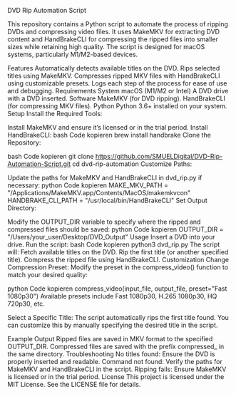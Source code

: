 DVD Rip Automation Script

This repository contains a Python script to automate the process of ripping DVDs and compressing video files. It uses MakeMKV for extracting DVD content and HandBrakeCLI for compressing the ripped files into smaller sizes while retaining high quality. The script is designed for macOS systems, particularly M1/M2-based devices.

Features
Automatically detects available titles on the DVD.
Rips selected titles using MakeMKV.
Compresses ripped MKV files with HandBrakeCLI using customizable presets.
Logs each step of the process for ease of use and debugging.
Requirements
System
macOS (M1/M2 or Intel)
A DVD drive with a DVD inserted.
Software
MakeMKV (for DVD ripping).
HandBrakeCLI (for compressing MKV files).
Python
Python 3.6+ installed on your system.
Setup
Install the Required Tools:

Install MakeMKV and ensure it’s licensed or in the trial period.
Install HandBrakeCLI:
bash
Code kopieren
brew install handbrake
Clone the Repository:

bash
Code kopieren
git clone https://github.com/SMUELDigital/DVD-Rip-Automation-Script.git
cd dvd-rip-automation
Customize Paths:

Update the paths for MakeMKV and HandBrakeCLI in dvd_rip.py if necessary:
python
Code kopieren
MAKE_MKV_PATH = "/Applications/MakeMKV.app/Contents/MacOS/makemkvcon"
HANDBRAKE_CLI_PATH = "/usr/local/bin/HandBrakeCLI"
Set Output Directory:

Modify the OUTPUT_DIR variable to specify where the ripped and compressed files should be saved:
python
Code kopieren
OUTPUT_DIR = "/Users/your_user/Desktop/DVD_Output"
Usage
Insert a DVD into your drive.
Run the script:
bash
Code kopieren
python3 dvd_rip.py
The script will:
Fetch available titles on the DVD.
Rip the first title (or another specified title).
Compress the ripped file using HandBrakeCLI.
Customization
Change Compression Preset:
Modify the preset in the compress_video() function to match your desired quality:

python
Code kopieren
compress_video(input_file, output_file, preset="Fast 1080p30")
Available presets include Fast 1080p30, H.265 1080p30, HQ 720p30, etc.

Select a Specific Title:
The script automatically rips the first title found. You can customize this by manually specifying the desired title in the script.

Example Output
Ripped files are saved in MKV format to the specified OUTPUT_DIR.
Compressed files are saved with the prefix compressed_ in the same directory.
Troubleshooting
No titles found: Ensure the DVD is properly inserted and readable.
Command not found: Verify the paths for MakeMKV and HandBrakeCLI in the script.
Ripping fails: Ensure MakeMKV is licensed or in the trial period.
License
This project is licensed under the MIT License. See the LICENSE file for details.
